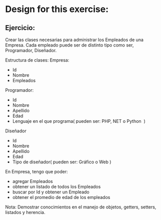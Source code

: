 Design for this exercise:
=========================

Ejercicio:
----------
Crear las clases necesarias para administrar los Empleados de una Empresa. Cada empleado puede ser de distinto tipo como ser, Programador, Diseñador.


Estructura de clases:
Empresa:
* Id
* Nombre
* Empleados

Programador:
* Id
* Nombre
* Apellido
* Edad
* Lenguaje en el que programa( pueden ser: PHP, NET o Python  )

Diseñador
* Id
* Nombre
* Apellido
* Edad
* Tipo de diseñador( pueden ser: Gráfico o Web )

En Empresa, tengo que poder:
* agregar Empleados
* obtener un listado de todos los Empleados
* buscar por Id y obtener un Empleado
* obtener el promedio de edad de los empleados

Nota: Demostrar conocimientos en el manejo de objetos, getters, setters, listados y herencia. 

